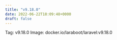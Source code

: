 ```yaml
---
title: "v9.18.0"
date: 2022-06-22T18:09:48+0000
draft: false
---
```


Tag: v9.18.0
Image: docker.io/laraboot/laravel:v9.18.0
